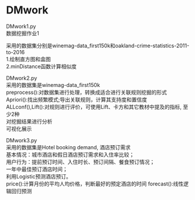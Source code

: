 # DMwork
DMwork1.py  
数据挖掘作业1  

采用的数据集分别是winemag-data_first150k和oakland-crime-statistics-2011-to-2016  
1.绘制直方图和盒图  
2.minDistance函数计算相似度  

DMwork2.py  
采用的数据集是winemag-data_first150k  
preprocess():对数据集进行处理，转换成适合进行关联规则挖掘的形式  
Apriori():找出频繁模式;导出关联规则，计算其支持度和置信度  
ALLconf(),Lift():对规则进行评价，可使用Lift、卡方和其它教材中提及的指标, 至少2种  
对挖掘结果进行分析  
可视化展示    
  
DMwork3.py  
采用的数据集是Hotel booking demand, 酒店预订需求  
基本情况：城市酒店和假日酒店预订需求和入住率比较；  
用户行为：提前预订时间、入住时长、预订间隔、餐食预订情况；  
一年中最佳预订酒店时间；  
利用Logistic预测酒店预订。    
price():计算月份的平均人均价格，判断最好的预定酒店的时间
forecast():线性逻辑回归预测




